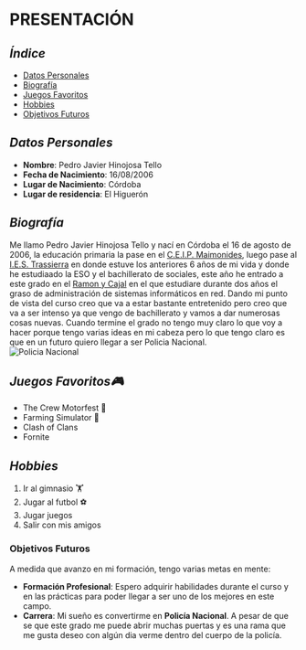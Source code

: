 # **PRESENTACIÓN**    
## _Índice_
- [Datos Personales](#datos-personales)
- [Biografía](#biografía)
- [Juegos Favoritos](#juegos-favoritos)
- [Hobbies](#hobbies)
- [Objetivos Futuros](#objetivos-futuros)

## _Datos Personales_
* **Nombre**: Pedro Javier Hinojosa Tello
* **Fecha de Nacimiento**: 16/08/2006
* **Lugar de Nacimiento**: Córdoba
* **Lugar de residencia**: El Higuerón
## _Biografía_  
Me llamo Pedro Javier Hinojosa Tello y nací en Córdoba el 16 de agosto de 2006, la educación primaria la pase en el [C.E.I.P. Maimonides](https://blogsaverroes.juntadeandalucia.es/ceipmaimonideselhigueron/), luego pase al [I.E.S. Trassierra](https://www.iestrassierra.com/) en donde estuve los anteriores 6 años de mi vida y donde he estudiaado la ESO y el bachillerato de sociales, este año he entrado a este grado en el [Ramon y Cajal](https://ramonycajal.net/) en el que estudiare durante dos años el graso de administración de sistemas informáticos en red. Dando mi punto de vista del curso creo que va a estar bastante entretenido pero creo que va a ser intenso ya que vengo de bachillerato y vamos a dar numerosas cosas nuevas. Cuando termine el grado no tengo muy claro lo que voy a hacer porque tengo varias ideas en mi cabeza pero lo que tengo claro es que en un futuro quiero llegar a ser Policia Nacional.      
![Policia Nacional](https://gesinpol.academy/wp-content/uploads/2019/10/emblema-policia-257x300.png)
## _Juegos Favoritos🎮_
* The Crew Motorfest 🚗
* Farming Simulator 🚜
* Clash of Clans
* Fornite
## _Hobbies_
1. Ir al gimnasio 🏋️
2. Jugar al futbol ⚽
3. Jugar juegos
4. Salir con mis amigos
### Objetivos Futuros
A medida que avanzo en mi formación, tengo varias metas en mente:
- **Formación Profesional**: Espero adquirir habilidades durante el curso y en las prácticas para poder llegar a ser uno de los mejores en este campo.
- **Carrera**: Mi sueño es convertirme en **Policía Nacional**. A pesar de que se que este grado me puede abrir muchas puertas y es una rama que me gusta deseo con algún dia verme dentro del cuerpo de la policía.
